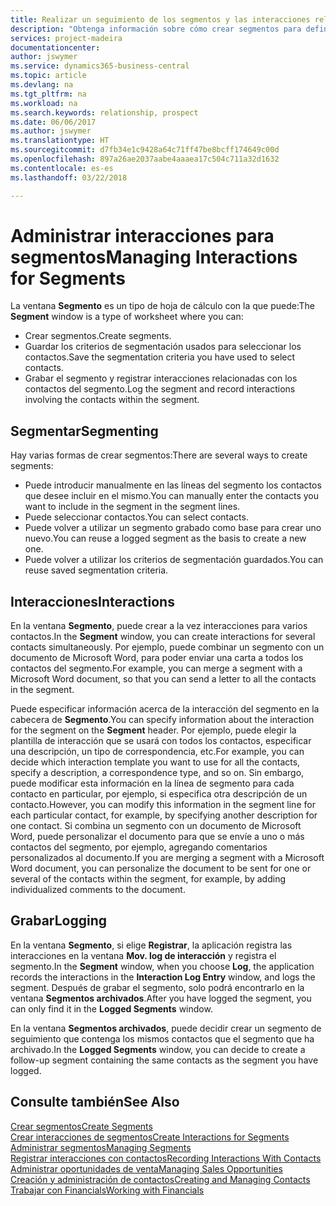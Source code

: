 ```yaml
---
title: Realizar un seguimiento de los segmentos y las interacciones relacionadas | Documentos de Microsoft
description: "Obtenga información sobre cómo crear segmentos para definir grupos de contactos y especificar interacciones para los segmentos."
services: project-madeira
documentationcenter: 
author: jswymer
ms.service: dynamics365-business-central
ms.topic: article
ms.devlang: na
ms.tgt_pltfrm: na
ms.workload: na
ms.search.keywords: relationship, prospect
ms.date: 06/06/2017
ms.author: jswymer
ms.translationtype: HT
ms.sourcegitcommit: d7fb34e1c9428a64c71ff47be8bcff174649c00d
ms.openlocfilehash: 897a26ae2037aabe4aaaea17c504c711a32d1632
ms.contentlocale: es-es
ms.lasthandoff: 03/22/2018

---
```

# <a name="managing-interactions-for-segments"></a><span data-ttu-id="d4667-103">Administrar interacciones para segmentos</span><span class="sxs-lookup"><span data-stu-id="d4667-103">Managing Interactions for Segments</span></span>
<span data-ttu-id="d4667-104">La ventana **Segmento** es un tipo de hoja de cálculo con la que puede:</span><span class="sxs-lookup"><span data-stu-id="d4667-104">The **Segment** window is a type of worksheet where you can:</span></span>

* <span data-ttu-id="d4667-105">Crear segmentos.</span><span class="sxs-lookup"><span data-stu-id="d4667-105">Create segments.</span></span>
* <span data-ttu-id="d4667-106">Guardar los criterios de segmentación usados para seleccionar los contactos.</span><span class="sxs-lookup"><span data-stu-id="d4667-106">Save the segmentation criteria you have used to select contacts.</span></span>
* <span data-ttu-id="d4667-107">Grabar el segmento y registrar interacciones relacionadas con los contactos del segmento.</span><span class="sxs-lookup"><span data-stu-id="d4667-107">Log the segment and record interactions involving the contacts within the segment.</span></span>

## <a name="segmenting"></a><span data-ttu-id="d4667-108">Segmentar</span><span class="sxs-lookup"><span data-stu-id="d4667-108">Segmenting</span></span>
<span data-ttu-id="d4667-109">Hay varias formas de crear segmentos:</span><span class="sxs-lookup"><span data-stu-id="d4667-109">There are several ways to create segments:</span></span>

* <span data-ttu-id="d4667-110">Puede introducir manualmente en las líneas del segmento los contactos que desee incluir en el mismo.</span><span class="sxs-lookup"><span data-stu-id="d4667-110">You can manually enter the contacts you want to include in the segment in the segment lines.</span></span>
* <span data-ttu-id="d4667-111">Puede seleccionar contactos.</span><span class="sxs-lookup"><span data-stu-id="d4667-111">You can select contacts.</span></span>
* <span data-ttu-id="d4667-112">Puede volver a utilizar un segmento grabado como base para crear uno nuevo.</span><span class="sxs-lookup"><span data-stu-id="d4667-112">You can reuse a logged segment as the basis to create a new one.</span></span>
* <span data-ttu-id="d4667-113">Puede volver a utilizar los criterios de segmentación guardados.</span><span class="sxs-lookup"><span data-stu-id="d4667-113">You can reuse saved segmentation criteria.</span></span>

## <a name="interactions"></a><span data-ttu-id="d4667-114">Interacciones</span><span class="sxs-lookup"><span data-stu-id="d4667-114">Interactions</span></span>
<span data-ttu-id="d4667-115">En la ventana **Segmento**, puede crear a la vez interacciones para varios contactos.</span><span class="sxs-lookup"><span data-stu-id="d4667-115">In the **Segment** window, you can create interactions for several contacts simultaneously.</span></span> <span data-ttu-id="d4667-116">Por ejemplo, puede combinar un segmento con un documento de Microsoft Word, para poder enviar una carta a todos los contactos del segmento.</span><span class="sxs-lookup"><span data-stu-id="d4667-116">For example, you can merge a segment with a Microsoft Word document, so that you can send a letter to all the contacts in the segment.</span></span>

<span data-ttu-id="d4667-117">Puede especificar información acerca de la interacción del segmento en la cabecera de **Segmento**.</span><span class="sxs-lookup"><span data-stu-id="d4667-117">You can specify information about the interaction for the segment on the **Segment** header.</span></span> <span data-ttu-id="d4667-118">Por ejemplo, puede elegir la plantilla de interacción que se usará con todos los contactos, especificar una descripción, un tipo de correspondencia, etc.</span><span class="sxs-lookup"><span data-stu-id="d4667-118">For example, you can decide which interaction template you want to use for all the contacts, specify a description, a correspondence type, and so on.</span></span> <span data-ttu-id="d4667-119">Sin embargo, puede modificar esta información en la línea de segmento para cada contacto en particular, por ejemplo, si especifica otra descripción de un contacto.</span><span class="sxs-lookup"><span data-stu-id="d4667-119">However, you can modify this information in the segment line for each particular contact, for example, by specifying another description for one contact.</span></span> <span data-ttu-id="d4667-120">Si combina un segmento con un documento de Microsoft Word, puede personalizar el documento para que se envíe a uno o más contactos del segmento, por ejemplo, agregando comentarios personalizados al documento.</span><span class="sxs-lookup"><span data-stu-id="d4667-120">If you are merging a segment with a Microsoft Word document, you can personalize the document to be sent for one or several of the contacts within the segment, for example, by adding individualized comments to the document.</span></span>

## <a name="logging"></a><span data-ttu-id="d4667-121">Grabar</span><span class="sxs-lookup"><span data-stu-id="d4667-121">Logging</span></span>
<span data-ttu-id="d4667-122">En la ventana **Segmento**, si elige **Registrar**, la aplicación registra las interacciones en la ventana **Mov. log de interacción** y registra el segmento.</span><span class="sxs-lookup"><span data-stu-id="d4667-122">In the **Segment** window, when you choose **Log**, the application records the interactions in the **Interaction Log Entry** window, and logs the segment.</span></span> <span data-ttu-id="d4667-123">Después de grabar el segmento, solo podrá encontrarlo en la ventana **Segmentos archivados**.</span><span class="sxs-lookup"><span data-stu-id="d4667-123">After you have logged the segment, you can only find it in the **Logged Segments** window.</span></span>

<span data-ttu-id="d4667-124">En la ventana **Segmentos archivados**, puede decidir crear un segmento de seguimiento que contenga los mismos contactos que el segmento que ha archivado.</span><span class="sxs-lookup"><span data-stu-id="d4667-124">In the **Logged Segments** window, you can decide to create a follow-up segment containing the same contacts as the segment you have logged.</span></span>

## <a name="see-also"></a><span data-ttu-id="d4667-125">Consulte también</span><span class="sxs-lookup"><span data-stu-id="d4667-125">See Also</span></span>
[<span data-ttu-id="d4667-126">Crear segmentos</span><span class="sxs-lookup"><span data-stu-id="d4667-126">Create Segments</span></span>](marketing-how-create-segment.md)  
[<span data-ttu-id="d4667-127">Crear interacciones de segmentos</span><span class="sxs-lookup"><span data-stu-id="d4667-127">Create Interactions for Segments</span></span>](marketing-how-create-interactions.md)  
[<span data-ttu-id="d4667-128">Administrar segmentos</span><span class="sxs-lookup"><span data-stu-id="d4667-128">Managing Segments</span></span>](marketing-segments.md)  
[<span data-ttu-id="d4667-129">Registrar interacciones con contactos</span><span class="sxs-lookup"><span data-stu-id="d4667-129">Recording Interactions With Contacts</span></span>](marketing-interactions.md)  
[<span data-ttu-id="d4667-130">Administrar oportunidades de venta</span><span class="sxs-lookup"><span data-stu-id="d4667-130">Managing Sales Opportunities</span></span>](marketing-manage-sales-opportunities.md)  
[<span data-ttu-id="d4667-131">Creación y administración de contactos</span><span class="sxs-lookup"><span data-stu-id="d4667-131">Creating and Managing Contacts</span></span>](marketing-contacts.md)  
[<span data-ttu-id="d4667-132">Trabajar con Financials</span><span class="sxs-lookup"><span data-stu-id="d4667-132">Working with Financials</span></span>](ui-work-product.md)

